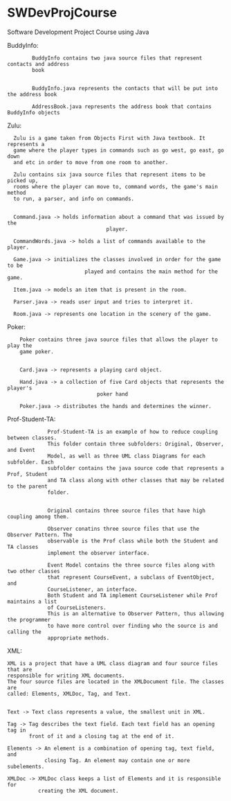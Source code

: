 SWDevProjCourse
===============

Software Development Project Course using Java


BuddyInfo:

            BuddyInfo contains two java source files that represent contacts and address
            book
            
            
            BuddyInfo.java represents the contacts that will be put into the address book
            
            AddressBook.java represents the address book that contains BuddyInfo objects
            

Zulu:

      Zulu is a game taken from Objects First with Java textbook. It represents a
      game where the player types in commands such as go west, go east, go down 
      and etc in order to move from one room to another.
      
      Zulu contains six java source files that represent items to be picked up, 
      rooms where the player can move to, command words, the game's main method
      to run, a parser, and info on commands.
      
      
      Command.java -> holds information about a command that was issued by the 
      								player.
      
      CommandWords.java -> holds a list of commands available to the player.
      
      Game.java -> initializes the classes involved in order for the game to be 
      						 played and contains the main method for the game.
      
      Item.java -> models an item that is present in the room.
      
      Parser.java -> reads user input and tries to interpret it.
      
      Room.java -> represents one location in the scenery of the game.
      

Poker:

        Poker contains three java source files that allows the player to play the 
        game poker.
        
        
        Card.java -> represents a playing card object.
        
        Hand.java -> a collection of five Card objects that represents the player's 
        						 poker hand
        
        Poker.java -> distributes the hands and determines the winner.
        

Prof-Student-TA:

                 Prof-Student-TA is an example of how to reduce coupling between classes.
                 This folder contain three subfolders: Original, Observer, and Event
                 Model, as well as three UML class Diagrams for each subfolder. Each
                 subfolder contains the java source code that represents a Prof, Student
                 and TA class along with other classes that may be related to the parent
                 folder.
                 
                 
                 Original contains three source files that have high coupling among them.
                 
                 Observer conatins three source files that use the Observer Pattern. The
                 observable is the Prof class while both the Student and TA classes
                 implement the observer interface.
                 
                 Event Model contains the three source files along with two other classes
                 that represent CourseEvent, a subclass of EventObject, and
                 CourseListener, an interface.
                 Both Student and TA implement CourseListener while Prof maintains a list
                 of CourseListeners.
                 This is an alternative to Observer Pattern, thus allowing the programmer
                 to have more control over finding who the source is and calling the
                 appropriate methods.
                 
XML:

	XML is a project that have a UML class diagram and four source files that are 
	responsible for writing XML documents.
	The four source files are located in the XMLDocument file. The classes are 
	called: Elements, XMLDoc, Tag, and Text.
				
				
	Text -> Text class represents a value, the smallest unit in XML.
		
	Tag -> Tag describes the text field. Each text field has an opening tag in 
		   front of it and a closing tag at the end of it.
		       
	Elements -> An element is a combination of opening tag, text field, and 
	 		    closing Tag. An element may contain one or more subelements.
	
	XMLDoc -> XMLDoc class keeps a list of Elements and it is responsible for
			  creating the XML document.
 			
